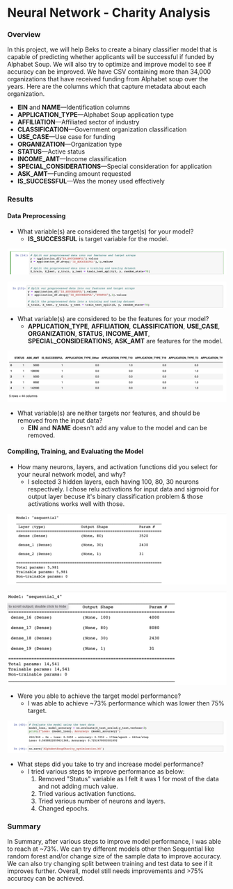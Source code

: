 # Neural Network - Charity Analysis

### Overview

In this project, we will help Beks to create a binary classifier model that is capable of predicting whether applicants will be successful if funded by Alphabet Soup. We will also try to optimize and improve model to see if accuracy can be improved. We have CSV containing more than 34,000 organizations that have received funding from Alphabet soup over the years. Here are the columns which that capture metadata about each organization.

- **EIN** and **NAME**—Identification columns
- **APPLICATION_TYPE**—Alphabet Soup application type
- **AFFILIATION**—Affiliated sector of industry
- **CLASSIFICATION**—Government organization classification
- **USE_CASE**—Use case for funding
- **ORGANIZATION**—Organization type
- **STATUS**—Active status
- **INCOME_AMT**—Income classification
- **SPECIAL_CONSIDERATIONS**—Special consideration for application
- **ASK_AMT**—Funding amount requested
- **IS_SUCCESSFUL**—Was the money used effectively

### Results

#### Data Preprocessing

- What variable(s) are considered the target(s) for your model?
  - **IS_SUCCESSFUL** is target variable for the model.

![image](https://github.com/hemalis/Neural_Network_Charity_Analysis/blob/main/images/6.png?raw=true)

![image](https://github.com/hemalis/Neural_Network_Charity_Analysis/blob/main/images/7.png?raw=true)

- What variable(s) are considered to be the features for your model?
  - **APPLICATION_TYPE**, **AFFILIATION**, **CLASSIFICATION**, **USE_CASE**, **ORGANIZATION**, **STATUS**, **INCOME_AMT**, **SPECIAL_CONSIDERATIONS**, **ASK_AMT** are features for the model.

![image](https://github.com/hemalis/Neural_Network_Charity_Analysis/blob/main/images/5.png?raw=true)

- What variable(s) are neither targets nor features, and should be removed from the input data?
  - **EIN** and **NAME** doesn't add any value to the model and can be removed.

#### Compiling, Training, and Evaluating the Model

- How many neurons, layers, and activation functions did you select for your neural network model, and why?
  - I selected 3 hidden layers, each having 100, 80, 30 neurons respectively. I chose relu activations for input data and sigmoid for output layer becuse it's binary classification problem & those activations works well with those.

![image](https://github.com/hemalis/Neural_Network_Charity_Analysis/blob/main/images/2.png?raw=true)

![image](https://github.com/hemalis/Neural_Network_Charity_Analysis/blob/main/images/3.png?raw=true)

- Were you able to achieve the target model performance?
  - I was able to achieve ~73% performance which was lower then 75% target.

![image](https://github.com/hemalis/Neural_Network_Charity_Analysis/blob/main/images/1.png?raw=true)

- What steps did you take to try and increase model performance?
  - I tried various steps to improve performance as below:
    1. Removed "Status" variable as I felt it was 1 for most of the data and not adding much value.
    2. Tried various activation functions.
    3. Tried various number of neurons and layers.
    4. Changed epochs.

### Summary

In Summary, after various steps to improve model performance, I was able to reach at ~73%. We can try different models other then Sequential like random forest and/or change size of the sample data to improve accuracy. We can also try changing split between training and test data to see if it improves further. Overall, model still needs improvements and >75% accuracy can be achieved.
